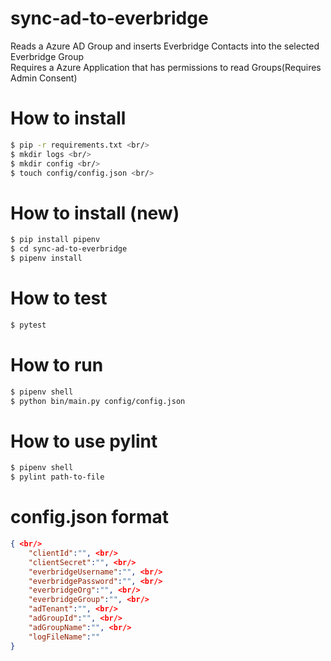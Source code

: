 # sync-ad-to-everbridge
Reads a Azure AD Group and inserts Everbridge Contacts into the selected Everbridge Group <br/>
Requires a Azure Application that has permissions to read Groups(Requires Admin Consent)

# How to install
```bash
$ pip -r requirements.txt <br/>
$ mkdir logs <br/>
$ mkdir config <br/>
$ touch config/config.json <br/>
```
# How to install (new)
```bash
$ pip install pipenv
$ cd sync-ad-to-everbridge
$ pipenv install
```
# How to test
```bash
$ pytest
```
# How to run
```bash
$ pipenv shell
$ python bin/main.py config/config.json
```
# How to use pylint
```bash
$ pipenv shell
$ pylint path-to-file
```
# config.json format
```json
{ <br/>
	"clientId":"", <br/>
	"clientSecret":"", <br/>
	"everbridgeUsername":"", <br/>
	"everbridgePassword":"", <br/>
	"everbridgeOrg":"", <br/>
	"everbridgeGroup":"", <br/>
	"adTenant":"", <br/>
	"adGroupId":"", <br/>
	"adGroupName":"", <br/>
	"logFileName":""
}
```
